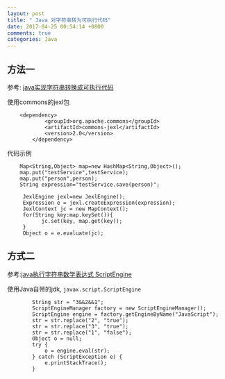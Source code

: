 ```yaml
---
layout: post
title: " Java 对字符串转为可执行代码"
date: 2017-04-25 00:54:14 +0800
comments: true
categories: Java
---
```

## 方法一
参考: [java实现字符串转换成可执行代码](http://wiselyman.iteye.com/blog/1677444)

使用commons的jexl包

```
 	<dependency>
            <groupId>org.apache.commons</groupId>
            <artifactId>commons-jexl</artifactId>
            <version>2.0</version>
        </dependency>
```
代码示例

```
	Map<String,Object> map=new HashMap<String,Object>();  
	map.put("testService",testService);  
	map.put("person",person);  
	String expression="testService.save(person)";  
	
	 JexlEngine jexl=new JexlEngine();  
	 Expression e = jexl.createExpression(expression);  
	 JexlContext jc = new MapContext();  
	 for(String key:map.keySet()){  
	       jc.set(key, map.get(key));  
	 }  
	 Object o = e.evaluate(jc);
```

## 方式二
参考:[java执行字符串数学表达式 ScriptEngine](http://blog.csdn.net/w1014074794/article/details/45968559)

使用Java自带的jdk, `javax.script.ScriptEngine`

```
		String str = "3&&2&&1";
		ScriptEngineManager factory = new ScriptEngineManager();
        ScriptEngine engine = factory.getEngineByName("JavaScript");
        str = str.replace("2", "true");
        str = str.replace("3", "true");
        str = str.replace("1", "false");
        Object o = null;
        try {
            o = engine.eval(str);
        } catch (ScriptException e) {
            e.printStackTrace();
        }
```


